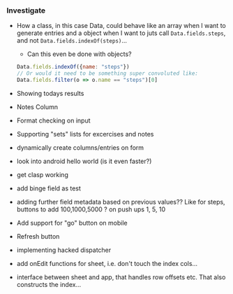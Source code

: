 ### Investigate

- How a class, in this case Data, could behave like an array when I want to generate entries and a object when I want to juts call `Data.fields.steps`, and not `Data.fields.indexOf(steps)`...
    - Can this even be done with objects?
    ```js
    Data.fields.indexOf({name: "steps"})
    // Or would it need to be something super convoluted like:
    Data.fields.filter(o => o.name == "steps")[0]
    ```

- Showing todays results

- Notes Column

- Format checking on input

- Supporting "sets" lists for excercises and notes

- dynamically create columns/entries on form

- look into android hello world (is it even faster?)

- get clasp working

- add binge field as test

- adding further field metadata based on previous values?? Like for steps, buttons to add 100,1000,5000 ? on push ups 1, 5, 10

- Add support for "go" button on mobile

- Refresh button

- implementing hacked dispatcher

- add onEdit functions for sheet, i.e. don't touch the index cols...

- interface between sheet and app, that handles row offsets etc. That also constructs the index...